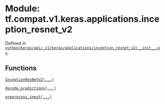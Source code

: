 <div itemscope itemtype="http://developers.google.com/ReferenceObject">
<meta itemprop="name" content="tf.compat.v1.keras.applications.inception_resnet_v2" />
<meta itemprop="path" content="Stable" />
</div>

# Module: tf.compat.v1.keras.applications.inception_resnet_v2





Defined in [`python/keras/api/_v1/keras/applications/inception_resnet_v2/__init__.py`](/code/stable/tensorflow/python/keras/api/_v1/keras/applications/inception_resnet_v2/__init__.py).

<!-- Placeholder for "Used in" -->


## Functions

[`InceptionResNetV2(...)`](../../../../../tf/keras/applications/InceptionResNetV2.md)

[`decode_predictions(...)`](../../../../../tf/keras/applications/inception_resnet_v2/decode_predictions.md)

[`preprocess_input(...)`](../../../../../tf/keras/applications/inception_resnet_v2/preprocess_input.md)

